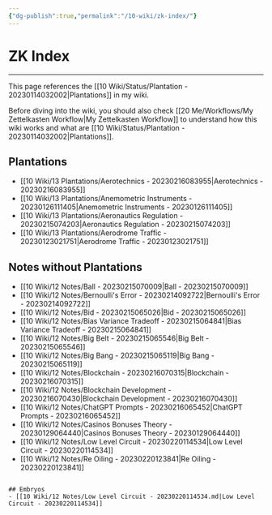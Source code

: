 ```yaml
---
{"dg-publish":true,"permalink":"/10-wiki/zk-index/"}
---
```


# ZK Index
---
This page references the [[10 Wiki/Status/Plantation - 20230114032002\|Plantations]] in my wiki.

Before diving into the wiki, you should also check [[20 Me/Workflows/My Zettelkasten Workflow\|My Zettelkasten Workflow]] to understand how this wiki works and what are [[10 Wiki/Status/Plantation - 20230114032002\|Plantations]].

## Plantations
- [[10 Wiki/13 Plantations/Aerotechnics - 20230216083955\|Aerotechnics - 20230216083955]]
- [[10 Wiki/13 Plantations/Anemometric Instruments - 20230126111405\|Anemometric Instruments - 20230126111405]]
- [[10 Wiki/13 Plantations/Aeronautics Regulation - 20230215074203\|Aeronautics Regulation - 20230215074203]]
- [[10 Wiki/13 Plantations/Aerodrome Traffic - 20230123021751\|Aerodrome Traffic - 20230123021751]]


## Notes without Plantations
- [[10 Wiki/12 Notes/Ball - 20230215070009\|Ball - 20230215070009]]
- [[10 Wiki/12 Notes/Bernoulli's Error - 20230214092722\|Bernoulli's Error - 20230214092722]]
- [[10 Wiki/12 Notes/Bid - 20230215065026\|Bid - 20230215065026]]
- [[10 Wiki/12 Notes/Bias Variance Tradeoff - 20230215064841\|Bias Variance Tradeoff - 20230215064841]]
- [[10 Wiki/12 Notes/Big Belt - 20230215065546\|Big Belt - 20230215065546]]
- [[10 Wiki/12 Notes/Big Bang - 20230215065119\|Big Bang - 20230215065119]]
- [[10 Wiki/12 Notes/Blockchain - 20230216070315\|Blockchain - 20230216070315]]
- [[10 Wiki/12 Notes/Blockchain Development - 20230216070430\|Blockchain Development - 20230216070430]]
- [[10 Wiki/12 Notes/ChatGPT Prompts - 20230216065452\|ChatGPT Prompts - 20230216065452]]
- [[10 Wiki/12 Notes/Casinos Bonuses Theory - 20230129064440\|Casinos Bonuses Theory - 20230129064440]]
- [[10 Wiki/12 Notes/Low Level Circuit - 20230220114534\|Low Level Circuit - 20230220114534]]
- [[10 Wiki/12 Notes/Re Oiling - 20230220123841\|Re Oiling - 20230220123841]]
```

## Embryos
- [[10 Wiki/12 Notes/Low Level Circuit - 20230220114534.md|Low Level Circuit - 20230220114534]]
```